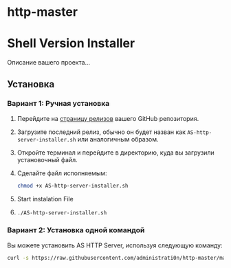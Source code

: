 # http-master
# Shell Version Installer

Описание вашего проекта...

## Установка

### Вариант 1: Ручная установка

1. Перейдите на [страницу релизов](https://github.com/administrati0n/http-master/releases) вашего GitHub репозитория.
2. Загрузите последний релиз, обычно он будет назван как `AS-http-server-installer.sh` или аналогичным образом.
3. Откройте терминал и перейдите в директорию, куда вы загрузили установочный файл.
4. Сделайте файл исполняемым:
   
   ```bash
   chmod +x AS-http-server-installer.sh
5. Start instalation File
6. 
   ```bash
   ./AS-http-server-installer.sh

### Вариант 2: Установка одной командой

Вы можете установить AS HTTP Server, используя следующую команду:

   ```bash
curl -s https://raw.githubusercontent.com/administrati0n/http-master/main/AS-http-server-installer.sh | bash


